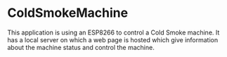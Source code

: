 # ColdSmokeMachine
This application is using an ESP8266 to control a Cold Smoke machine. It has a local server on which a web page is hosted which give information about the machine status and control the machine.
